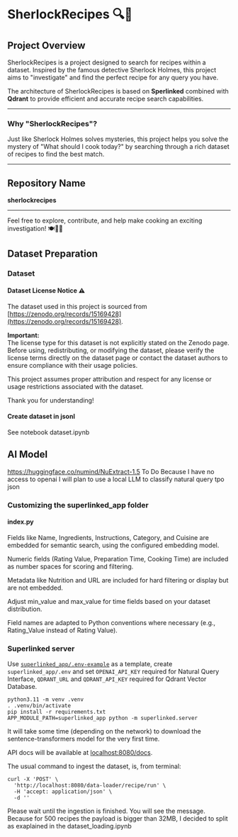 # SherlockRecipes 🔍🍳

## Project Overview

SherlockRecipes is a project designed to search for recipes within a dataset. Inspired by the famous detective Sherlock Holmes, this project aims to "investigate" and find the perfect recipe for any query you have.

The architecture of SherlockRecipes is based on **Sperlinked** combined with **Qdrant** to provide efficient and accurate recipe search capabilities.

---

### Why "SherlockRecipes"?

Just like Sherlock Holmes solves mysteries, this project helps you solve the mystery of "What should I cook today?" by searching through a rich dataset of recipes to find the best match.

---

## Repository Name

**sherlockrecipes**

---

Feel free to explore, contribute, and help make cooking an exciting investigation! 🍽️🕵️‍♂️

## Dataset Preparation

### Dataset
#### Dataset License Notice ⚠️

The dataset used in this project is sourced from [https://zenodo.org/records/15169428](https://zenodo.org/records/15169428).

**Important:**  
The license type for this dataset is not explicitly stated on the Zenodo page.  
Before using, redistributing, or modifying the dataset, please verify the license terms directly on the dataset page or contact the dataset authors to ensure compliance with their usage policies.

This project assumes proper attribution and respect for any license or usage restrictions associated with the dataset.

Thank you for understanding!

#### Create dataset in jsonl
See notebook dataset.ipynb


## AI Model
https://huggingface.co/numind/NuExtract-1.5
To Do
Because I have no access to openai I will plan to use a local LLM to classify natural query tpo json

### Customizing the superlinked_app folder

#### index.py
Fields like Name, Ingredients, Instructions, Category, and Cuisine are embedded for semantic search, using the configured embedding model.

Numeric fields (Rating Value, Preparation Time, Cooking Time) are included as number spaces for scoring and filtering.

Metadata like Nutrition and URL are included for hard filtering or display but are not embedded.

Adjust min_value and max_value for time fields based on your dataset distribution.

Field names are adapted to Python conventions where necessary (e.g., Rating_Value instead of Rating Value).

### Superlinked server

Use [`superlinked_app/.env-example`](./superlinked_app/.env-example) as a template, create `superlinked_app/.env` and set `OPENAI_API_KEY` required for Natural Query Interface, `QDRANT_URL` and `QDRANT_API_KEY` required for Qdrant Vector Database.

```shell
python3.11 -m venv .venv
. .venv/bin/activate
pip install -r requirements.txt
APP_MODULE_PATH=superlinked_app python -m superlinked.server
```

It will take some time (depending on the network) to download the sentence-transformers model for the very first time.

API docs will be available at [localhost:8080/docs](http://localhost:8080/docs).

The usual command to ingest the dataset, is, from terminal:
```shell
curl -X 'POST' \
  'http://localhost:8080/data-loader/recipe/run' \
  -H 'accept: application/json' \
  -d ''
```
Please wait until the ingestion is finished. You will see the message.
Because for 500 recipes the payload is bigger than 32MB, I decided to split as exaplained in the dataset_loading.ipynb



